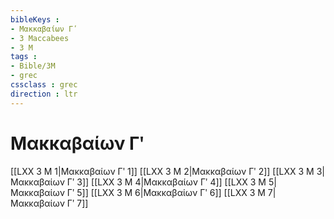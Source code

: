 ```yaml
---
bibleKeys : 
- Μακκαβαίων Γʹ
- 3 Maccabees
- 3 M
tags : 
- Bible/3M
- grec
cssclass : grec
direction : ltr
---
```


# Μακκαβαίων Γʹ

[[LXX 3 M 1|Μακκαβαίων Γʹ 1]]
[[LXX 3 M 2|Μακκαβαίων Γʹ 2]]
[[LXX 3 M 3|Μακκαβαίων Γʹ 3]]
[[LXX 3 M 4|Μακκαβαίων Γʹ 4]]
[[LXX 3 M 5|Μακκαβαίων Γʹ 5]]
[[LXX 3 M 6|Μακκαβαίων Γʹ 6]]
[[LXX 3 M 7|Μακκαβαίων Γʹ 7]]
